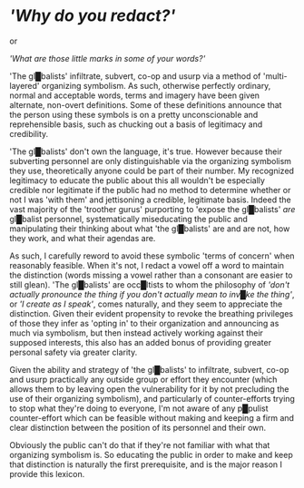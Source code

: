 # ***'Why do you redact?'***
or

*'What are those little marks in some of your words?'*


'The gl█balists' infiltrate, subvert, co-op and usurp via a method of 'multi-layered' organizing symbolism.  As such, otherwise perfectly ordinary, normal and acceptable words, terms and imagery have been given alternate, non-overt definitions.  Some of these definitions announce that the person using these symbols is on a pretty unconscionable and reprehensible basis, such as chucking out a basis of legitimacy and credibility.

'The gl█balists' don't own the language, it's true.  However because their subverting personnel are only distinguishable via the organizing symbolism they use, theoretically anyone could be part of their number.  My recognized legitimacy to educate the public about this all wouldn't be especially credible nor legitimate if the public had no method to determine whether or not I was 'with them' and jettisoning a credible, legitimate basis.  Indeed the vast majority of the 'troother gurus' purporting to 'expose the gl█balists' *are* gl█balist personnel, systematically miseducating the public and manipulating their thinking about what 'the gl█balists' are and are not, how they work, and what their agendas are.

As such, I carefully reword to avoid these symbolic 'terms of concern' when reasonably feasible.  When it's not, I redact a vowel off a word to maintain the distinction (words missing a vowel rather than a consonant are easier to still glean).  'The gl█balists' are occ█ltists to whom the philosophy of *'don't actually pronounce the thing if you don't actually mean to inv█ke the thing'*, or *'I create as I speak'*, comes naturally, and they seem to appreciate the distinction.  Given their evident propensity to revoke the breathing privileges of those they infer as 'opting in' to their organization and announcing as much via symbolism, but then instead actively working against their supposed interests, this also has an added bonus of providing greater personal safety via greater clarity.

Given the ability and strategy of 'the gl█balists' to infiltrate, subvert, co-op and usurp practically any outside group or effort they encounter (which allows them to by leaving open the vulnerability for it by not precluding the use of their organizing symbolism), and particularly of counter-efforts trying to stop what they're doing to everyone, I'm not aware of any p█pulist counter-effort which can be feasible without making and keeping a firm and clear distinction between the position of its personnel and their own.

Obviously the public can't do that if they're not familiar with what that organizing symbolism is.  So educating the public in order to make and keep that distinction is naturally the first prerequisite, and is the major reason I provide this lexicon.